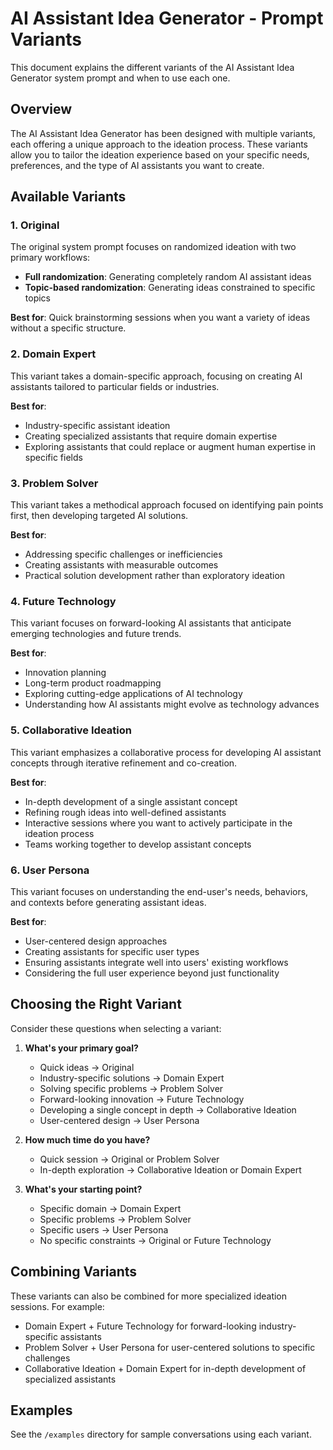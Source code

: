 # AI Assistant Idea Generator - Prompt Variants

This document explains the different variants of the AI Assistant Idea Generator system prompt and when to use each one.

## Overview

The AI Assistant Idea Generator has been designed with multiple variants, each offering a unique approach to the ideation process. These variants allow you to tailor the ideation experience based on your specific needs, preferences, and the type of AI assistants you want to create.

## Available Variants

### 1. Original

The original system prompt focuses on randomized ideation with two primary workflows:
- **Full randomization**: Generating completely random AI assistant ideas
- **Topic-based randomization**: Generating ideas constrained to specific topics

**Best for**: Quick brainstorming sessions when you want a variety of ideas without a specific structure.

### 2. Domain Expert

This variant takes a domain-specific approach, focusing on creating AI assistants tailored to particular fields or industries.

**Best for**: 
- Industry-specific assistant ideation
- Creating specialized assistants that require domain expertise
- Exploring assistants that could replace or augment human expertise in specific fields

### 3. Problem Solver

This variant takes a methodical approach focused on identifying pain points first, then developing targeted AI solutions.

**Best for**:
- Addressing specific challenges or inefficiencies
- Creating assistants with measurable outcomes
- Practical solution development rather than exploratory ideation

### 4. Future Technology

This variant focuses on forward-looking AI assistants that anticipate emerging technologies and future trends.

**Best for**:
- Innovation planning
- Long-term product roadmapping
- Exploring cutting-edge applications of AI technology
- Understanding how AI assistants might evolve as technology advances

### 5. Collaborative Ideation

This variant emphasizes a collaborative process for developing AI assistant concepts through iterative refinement and co-creation.

**Best for**:
- In-depth development of a single assistant concept
- Refining rough ideas into well-defined assistants
- Interactive sessions where you want to actively participate in the ideation process
- Teams working together to develop assistant concepts

### 6. User Persona

This variant focuses on understanding the end-user's needs, behaviors, and contexts before generating assistant ideas.

**Best for**:
- User-centered design approaches
- Creating assistants for specific user types
- Ensuring assistants integrate well into users' existing workflows
- Considering the full user experience beyond just functionality

## Choosing the Right Variant

Consider these questions when selecting a variant:

1. **What's your primary goal?**
   - Quick ideas → Original
   - Industry-specific solutions → Domain Expert
   - Solving specific problems → Problem Solver
   - Forward-looking innovation → Future Technology
   - Developing a single concept in depth → Collaborative Ideation
   - User-centered design → User Persona

2. **How much time do you have?**
   - Quick session → Original or Problem Solver
   - In-depth exploration → Collaborative Ideation or Domain Expert

3. **What's your starting point?**
   - Specific domain → Domain Expert
   - Specific problems → Problem Solver
   - Specific users → User Persona
   - No specific constraints → Original or Future Technology

## Combining Variants

These variants can also be combined for more specialized ideation sessions. For example:
- Domain Expert + Future Technology for forward-looking industry-specific assistants
- Problem Solver + User Persona for user-centered solutions to specific challenges
- Collaborative Ideation + Domain Expert for in-depth development of specialized assistants

## Examples

See the `/examples` directory for sample conversations using each variant.
